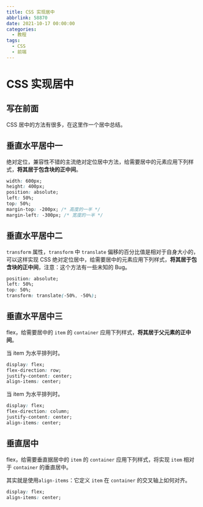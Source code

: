 ```yaml
---
title: CSS 实现居中
abbrlink: 58870
date: 2021-10-17 00:00:00
categories:
  - 教程
tags:
  - CSS
  - 前端
---
```


# CSS 实现居中

## 写在前面

CSS 居中的方法有很多，在这里作一个居中总结。

## 垂直水平居中一

绝对定位，兼容性不错的主流绝对定位居中方法，给需要居中的元素应用下列样式，**将其居于包含块的正中间**。

```css
width: 600px;
height: 400px;
position: absolute;
left: 50%;
top: 50%;
margin-top: -200px; /* 高度的一半 */
margin-left: -300px; /* 宽度的一半 */
```

## 垂直水平居中二

`transform` 属性，`transform` 中 `translate` 偏移的百分比值是相对于自身大小的，可以这样实现 CSS 绝对定位居中，给需要居中的元素应用下列样式，**将其居于包含块的正中间**，注意：这个方法有一些未知的 Bug。

```css
position: absolute;
left: 50%;
top: 50%;
transform: translate(-50%, -50%);
```

## 垂直水平居中三

flex，给需要居中的 `item` 的 `container` 应用下列样式，**将其居于父元素的正中间**。

当 item 为水平排列时。

```css
display: flex;
flex-direction: row;
justify-content: center;
align-items: center;
```

当 item 为水平排列时。

```css
display: flex;
flex-direction: column;
justify-content: center;
align-items: center;
```

## 垂直居中

flex，给需要垂直据居中的 `item` 的 `container` 应用下列样式，将实现 `item` 相对于 `container` 的垂直居中。

其实就是使用`align-items`：它定义 `item` 在 `container` 的交叉轴上如何对齐。

```css
display: flex;
align-items: center;
```
